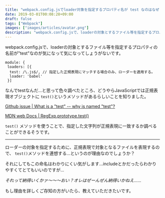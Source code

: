 ```yaml
---
title: "webpack.config.jsでloader対象を指定するプロパティ名が test なのはなぜ？"
date: 2019-03-01T00:08:28+09:00
draft: false
tags: ["Webpack"]
images: ["images/articles/avatar.png"]
description: "webpack.config.jsで、loaderの対象とするファイル等を指定するプロパティの名前がtestなのがとても気になるのですが、これはJavaScriptの正規表現オブジェクトのtestメソッドに由来するという説があるようです。真相はわかりません。"
---
```

webpack.config.jsで、loaderの対象とするファイル等を指定するプロパティの名前が"test"なのが気になって気になってしょうがないです。

```
module: {
 loaders: [{
  test: /\.js$/, // 指定した正規表現にマッチする場合のみ、ローダーを適用する。
  loader: 'babel'
 }]
```

なんでtestなんだ...と思って色々調べたところ、どうやらJavaScriptでは正規表現オブジェクトに `test()`というメソッドがあるらしいことを知りました。

[Github issue | What is a "test" -- why is named "test"?](https://github.com/webpack/webpack/issues/866)

[MDN web Docs | RegExp.prototype.test()](https://developer.mozilla.org/ja/docs/Web/JavaScript/Reference/Global_Objects/RegExp/test)

`test()` メソッドを使うことで、指定した文字列が正規表現に一致するか調べることができるそうです。

***

ローダーの対象を指定するために、正規表現で対象となるファイルを表現するので、 `test()`メソッドを連想する...というのが理由なのでしょうか？

それにしてもこの命名はわかりにくい気がします...includeとかだったらわかりやすくてとてもいいのですが...

_それって納得いくかァ～～～おい？オレはぜーんぜん納得いかねえ……_

もし理由を詳しくご存知の方がいたら、教えていただきたいです。
